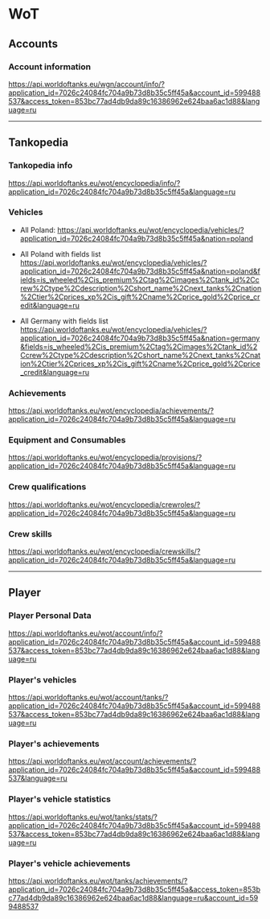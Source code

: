 # WoT 

## Accounts

### Account information

https://api.worldoftanks.eu/wgn/account/info/?application_id=7026c24084fc704a9b73d8b35c5ff45a&account_id=599488537&access_token=853bc77ad4db9da89c16386962e624baa6ac1d88&language=ru

---

## Tankopedia

### Tankopedia info

https://api.worldoftanks.eu/wot/encyclopedia/info/?application_id=7026c24084fc704a9b73d8b35c5ff45a&language=ru

### Vehicles

- All Poland:
https://api.worldoftanks.eu/wot/encyclopedia/vehicles/?application_id=7026c24084fc704a9b73d8b35c5ff45a&nation=poland

- All Poland with fields list
  https://api.worldoftanks.eu/wot/encyclopedia/vehicles/?application_id=7026c24084fc704a9b73d8b35c5ff45a&nation=poland&fields=is_wheeled%2Cis_premium%2Ctag%2Cimages%2Ctank_id%2Ccrew%2Ctype%2Cdescription%2Cshort_name%2Cnext_tanks%2Cnation%2Ctier%2Cprices_xp%2Cis_gift%2Cname%2Cprice_gold%2Cprice_credit&language=ru
- All Germany with fields list
  https://api.worldoftanks.eu/wot/encyclopedia/vehicles/?application_id=7026c24084fc704a9b73d8b35c5ff45a&nation=germany&fields=is_wheeled%2Cis_premium%2Ctag%2Cimages%2Ctank_id%2Ccrew%2Ctype%2Cdescription%2Cshort_name%2Cnext_tanks%2Cnation%2Ctier%2Cprices_xp%2Cis_gift%2Cname%2Cprice_gold%2Cprice_credit&language=ru

### Achievements

https://api.worldoftanks.eu/wot/encyclopedia/achievements/?application_id=7026c24084fc704a9b73d8b35c5ff45a&language=ru

### Equipment and Consumables

https://api.worldoftanks.eu/wot/encyclopedia/provisions/?application_id=7026c24084fc704a9b73d8b35c5ff45a&language=ru

### Crew qualifications

https://api.worldoftanks.eu/wot/encyclopedia/crewroles/?application_id=7026c24084fc704a9b73d8b35c5ff45a&language=ru

### Crew skills

https://api.worldoftanks.eu/wot/encyclopedia/crewskills/?application_id=7026c24084fc704a9b73d8b35c5ff45a&language=ru

---
## Player

### Player Personal Data

https://api.worldoftanks.eu/wot/account/info/?application_id=7026c24084fc704a9b73d8b35c5ff45a&account_id=599488537&access_token=853bc77ad4db9da89c16386962e624baa6ac1d88&language=ru

### Player's vehicles

https://api.worldoftanks.eu/wot/account/tanks/?application_id=7026c24084fc704a9b73d8b35c5ff45a&account_id=599488537&access_token=853bc77ad4db9da89c16386962e624baa6ac1d88&language=ru

### Player's achievements

https://api.worldoftanks.eu/wot/account/achievements/?application_id=7026c24084fc704a9b73d8b35c5ff45a&account_id=599488537&language=ru

### Player's vehicle statistics

https://api.worldoftanks.eu/wot/tanks/stats/?application_id=7026c24084fc704a9b73d8b35c5ff45a&account_id=599488537&access_token=853bc77ad4db9da89c16386962e624baa6ac1d88&language=ru

### Player's vehicle achievements

https://api.worldoftanks.eu/wot/tanks/achievements/?application_id=7026c24084fc704a9b73d8b35c5ff45a&access_token=853bc77ad4db9da89c16386962e624baa6ac1d88&language=ru&account_id=599488537


